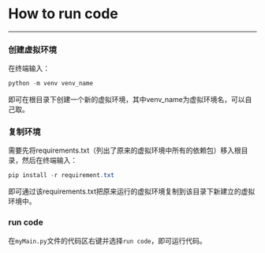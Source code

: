 # How to run code
---
### 创建虚拟环境
在终端输入：
```powershell
python -m venv venv_name
```
即可在根目录下创建一个新的虚拟环境，其中venv_name为虚拟环境名，可以自己取。

### 复制环境
需要先将requirements.txt（列出了原来的虚拟环境中所有的依赖包）移入根目录，然后在终端输入：
```powershell
pip install -r requirement.txt
```
即可通过该requirements.txt把原来运行的虚拟环境复制到该目录下新建立的虚拟环境中。

### run code
在`myMain.py`文件的代码区右键并选择`run code`，即可运行代码。